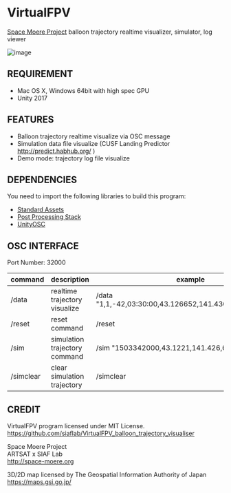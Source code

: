 VirtualFPV
===
[Space Moere Project](http://space-moere.org) balloon trajectory realtime visualizer, simulator, log viewer

![image](demo.gif)

## REQUIREMENT

- Mac OS X, Windows 64bit with high spec GPU
- Unity 2017

## FEATURES

- Balloon trajectory realtime visualize via OSC message
- Simulation data file visualize (CUSF Landing Predictor http://predict.habhub.org/ )
- Demo mode: trajectory log file visualize

## DEPENDENCIES

You need to import the following libraries to build this program:

- [Standard Assets](https://docs.unity3d.com/Manual/HOWTO-InstallStandardAssets.html)
- [Post Processing Stack](https://assetstore.unity.com/packages/essentials/post-processing-stack-83912)
- [UnityOSC](https://github.com/jorgegarcia/UnityOSC)

## OSC INTERFACE

Port Number: 32000

| command | description | example |
----|----|----
| /data | realtime trajectory visualize | /data "1,1,-42,03:30:00,43.126652,141.430371,6M,\x00\r\n" |
| /reset | reset command | /reset |
| /sim | simulation trajectory command | /sim "1503342000,43.1221,141.426,62" |
| /simclear | clear simulation trajectory | /simclear |

## CREDIT
VirtualFPV program licensed under MIT License.  
https://github.com/siaflab/VirtualFPV_balloon_trajectory_visualiser

Space Moere Project  
ARTSAT x SIAF Lab  
http://space-moere.org

3D/2D map licensed by
The Geospatial Information Authority of Japan  
https://maps.gsi.go.jp/
